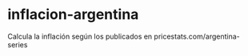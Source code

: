 inflacion-argentina
===================

Calcula la inflación según los publicados en pricestats.com/argentina-series
